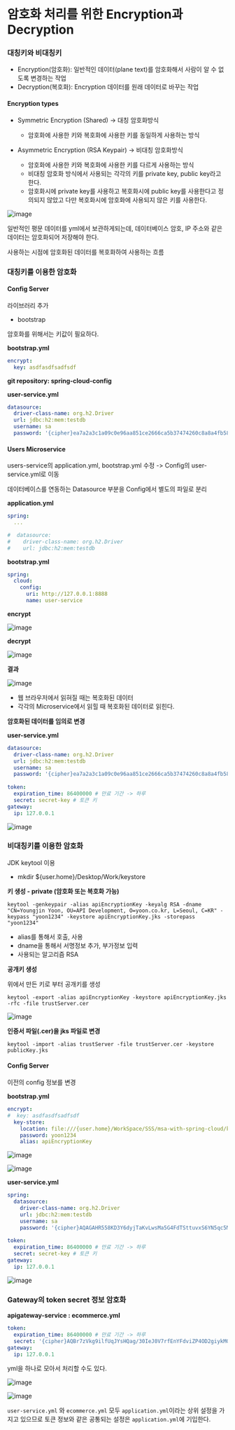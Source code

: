 # 암호화 처리를 위한 Encryption과 Decryption

### 대칭키와 비대칭키

- Encryption(암호화): 일반적인 데이터(plane text)를 암호화해서 사람이 알 수 없도록 변경하는 작업
- Decryption(복호화): Encryption 데이터를 원래 데이터로 바꾸는 작업

#### Encryption types

- Symmetric Encryption (Shared) -> 대칭 암호화방식
  - 암호화에 사용한 키와 복호화에 사용한 키를 동일하게 사용하는 방식

- Asymmetric Encryption (RSA Keypair) -> 비대칭 암호화방식
  - 암호화에 사용한 키와 복호화에 사용한 키를 다르게 사용하는 방식
  - 비대칭 암호화 방식에서 사용되는 각각의 키를 private key, public key라고 한다.
  - 암호화시에 private key를 사용하고 복호화시에 public key를 사용한다고 정의되지 않았고 다만 복호화시에 암호화에 사용되지 않은 키를 사용한다.

![image](https://user-images.githubusercontent.com/83503188/194226097-b69f0b9d-a087-4c93-abc5-8d33222859c5.png)

일반적인 평문 데이터를 yml에서 보관하게되는데, 데이터베이스 암호, IP 주소와 같은 데이터는 암호화되어 저장해야 한다.

사용하는 시점에 암호화된 데이터를 복호화하여 사용하는 흐름


### 대칭키를 이용한 암호화 

#### Config Server

라이브러리 추가
- bootstrap

암호화를 위해서는 키값이 필요하다.

**bootstrap.yml**

```yml
encrypt:
  key: asdfasdfsadfsdf
```

**git repository: spring-cloud-config**

**user-service.yml**

```yml
datasource:
  driver-class-name: org.h2.Driver
  url: jdbc:h2:mem:testdb
  username: sa
  password: '{cipher}ea7a2a3c1a09c0e96aa851ce2666ca5b37474260c8a8a4fb5819e232b96d1821'
```

#### Users Microservice

users-service의 application.yml, bootstrap.yml 수정 -> Config의 user-service.yml로 이동

데이터베이스를 연동하는 Datasource 부분을 Config에서 별도의 파일로 분리 

**application.yml**

```yml
spring:
  ...

#  datasource:
#    driver-class-name: org.h2.Driver
#    url: jdbc:h2:mem:testdb
```

**bootstrap.yml**

```yml
spring:
  cloud:
    config:
      uri: http://127.0.0.1:8888
      name: user-service 
```

**encrypt**

![image](https://user-images.githubusercontent.com/83503188/194230602-45120d38-49d2-4548-913b-7a8a1437c53d.png)

**decrypt**

![image](https://user-images.githubusercontent.com/83503188/194230736-ebc3699b-f75a-4b16-a238-778b962d3121.png)

**결과**

![image](https://user-images.githubusercontent.com/83503188/194231828-d45ce91a-594a-4812-bb59-9298a0266f8c.png)

- 웹 브라우저에서 읽혀질 때는 복호화된 데이터
- 각각의 Microservice에서 읽힐 때 복호화된 데이터로 읽힌다.

**암호화된 데이터를 임의로 변경**

**user-service.yml**

```yml
datasource:
  driver-class-name: org.h2.Driver
  url: jdbc:h2:mem:testdb
  username: sa
  password: '{cipher}ea7a2a3c1a09c0e96aa851ce2666ca5b37474260c8a8a4fb5819e232b96d1821_wrong'
  
token:
  expiration_time: 86400000 # 만료 기간 -> 하루
  secret: secret-key # 토큰 키
gateway:
  ip: 127.0.0.1

```

![image](https://user-images.githubusercontent.com/83503188/194232278-eb663e4b-2ba2-43ff-9b8f-3d67c379765b.png)


### 비대칭키를 이용한 암호화

JDK keytool 이용

- mkdir ${user.home}/Desktop/Work/keystore

**키 생성 - private (암호화 또는 복호화 가능)**

```text
keytool -genkeypair -alias apiEncryptionKey -keyalg RSA -dname "CN=Youngjin Yoon, OU=API Development, O=yoon.co.kr, L=Seoul, C=KR" - keypass "yoon1234" -keystore apiEncryptionKey.jks -storepass "yoon1234"
```
- alias를 통해서 호출, 사용
- dname을 통해서 서명정보 추가, 부가정보 입력
- 사용되는 알고리즘 RSA

**공개키 생성** 

위에서 만든 키로 부터 공개키를 생성

```text
keytool -export -alias apiEncryptionKey -keystore apiEncryptionKey.jks -rfc -file trustServer.cer
```

![image](https://user-images.githubusercontent.com/83503188/194248362-60a9c2af-d23f-42fd-ae0d-c4a4f78886f1.png)

**인증서 파일(.cer)을 jks 파일로 변경**

```text
keytool -import -alias trustServer -file trustServer.cer -keystore publicKey.jks
```

#### Config Server

이전의 config 정보를 변경

**bootstrap.yml**

```yml
encrypt:
#  key: asdfasdfsadfsdf
  key-store:
    location: file:///{user.home}/WorkSpace/SSS/msa-with-spring-cloud/keystore/apiEncryptionKey.jks
    password: yoon1234
    alias: apiEncryptionKey
```


![image](https://user-images.githubusercontent.com/83503188/194250174-b71e3885-816e-4fa3-92b6-eae6a9b48b4f.png)

![image](https://user-images.githubusercontent.com/83503188/194250439-73cdea2d-f25b-41ab-9a80-0dfe878b8f43.png)

**user-service.yml**

```yml
spring:
  datasource:
    driver-class-name: org.h2.Driver
    url: jdbc:h2:mem:testdb
    username: sa
    password: '{cipher}AQAGAHR558KD3Y6dyjTaKvLwsMa5G4FdTSttuvxS6YN5qc5MYJB/LV41k18K+QgKOkKp6GfnfrqkUqqzPmUoV6M5Ms11JnpRQ5arsmY5oo+WOXNmUT+PAKWZ051atYngI6gNURNTYw2eHWzTqgywzgTDLj1NT8X94q3Ir5KuWeJMLCIzw442zUpPcDvfpl4YSE2n1KZ2vqncslNDfqPxeZGMJDKceIRspMRtnBbrtNA6hvqsX2XFYPQlf7HpBZ4XorMcLe+Ki+GJKcWJYE/4YPkgpBuNlwK9Y4WQQPqbAI7ghfAqmADyJSkFQ+nG+S0ho0lmmgJcTw7EwSkL/vd3Br6k3u0kCBa9Mylrp9tyRBxwDQMvR3bRDHAKDiils0pu8wQ='
  
token:
  expiration_time: 86400000 # 만료 기간 -> 하루
  secret: secret-key # 토큰 키
gateway:
  ip: 127.0.0.1
```

![image](https://user-images.githubusercontent.com/83503188/194251050-08082c86-6707-4a44-98f6-71f4427ee7c8.png)


### Gateway의 token secret 정보 암호화

**apigateway-service : ecommerce.yml**

```yml
token:
  expiration_time: 86400000 # 만료 기간 -> 하루
  secret: '{cipher}AQBr7zVkg9ilfUqJYsHQag/30IeJ0V7rfEnYFdviZP4OD2giykMG4o8cXH0JyFuCEqJCnp4V3Nm1/KH4GwAKddRH010ggTo3ltvBtcTRCs1hKaWlcn0NFB28/Ri7n83QRZou2V2FUsOoM52meynjZ6I9i6grDfzMVQXm8TtXe47xqmeLp0vT1vxZYVfnHWOeFn+0Iix+W70dtsSm+1A9FvQsaqVqkfoB0ECue0JriG9LbLXjYvFg/eo08clL5SAIqY46uLATBc2teN30v1nv5nZ+u8DAgVFkiIhN2nalaNprji9nsP4JHsHaJ+RpgsFY7BZThkXKxlRQNfkzf8TbONiIBvCx90YgQWn/LL5lDQ6x5qCAeiBPlyo5j/09bLHAGtE=' # 토큰 키
gateway:
  ip: 127.0.0.1
```

yml을 하나로 모아서 처리할 수도 있다.

![image](https://user-images.githubusercontent.com/83503188/194256591-914f8a64-bc6c-4d45-b0c8-bcd35c336b4b.png)

![image](https://user-images.githubusercontent.com/83503188/194256682-890f6c06-657d-4611-9125-994e7f3afa82.png)

`user-service.yml` 와 `ecommerce.yml` 모두 `application.yml`이라는 상위 설정을 가지고 있으므로 토큰 정보와 같은 공통되는 설정은 `application.yml`에 기입한다.






